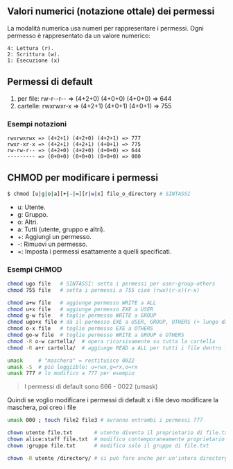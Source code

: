 ## Valori numerici (notazione ottale) dei permessi
La modalità numerica usa numeri per rappresentare i permessi. Ogni permesso è rappresentato da un valore numerico:

    4: Lettura (r).
    2: Scrittura (w).
    1: Esecuzione (x)

## Permessi di default
1) per file: rw-r--r-- => (4+2+0) (4+0+0) (4+0+0) => 644
1) cartelle: rwxrwxr-x => (4+2+1) (4+0+1) (4+0+1) => 755

### Esempi notazioni
    rwxrwxrwx => (4+2+1) (4+2+0) (4+2+1) => 777
    rwxr-xr-x => (4+2+1) (4+2+1) (4+0+1) => 775
    rw-rw-r-- => (4+2+0) (4+2+0) (4+0+0) => 644
    --------- => (0+0+0) (0+0+0) (0+0+0) => 000

## CHMOD per modificare i permessi
```bash
$ chmod [u|g|o|a][+|-|=][r|w|x] file_o_directory # SINTASSI
```
* u: Utente.  
* g: Gruppo.  
* o: Altri.  
* a: Tutti (utente, gruppo e altri).  
* +: Aggiungi un permesso.  
* -: Rimuovi un permesso.  
* =: Imposta i permessi esattamente a quelli specificati.  

### Esempi CHMOD
```bash
chmod ugo file   # SINTASSI: setta i permessi per user-group-others
chmod 755 file   # setta i permessi a 755 cioè (rwx)(r-x)(r-x)

chmod a+w file   # aggiunge permesso WRITE a ALL
chmod u+x file   # aggiunge permesso EXE a USER
chmod g-w file   # toglie permesso WRITE a GROUP
chmod ugo+x file # dà il permesso EXE a USER, GROUP, OTHERS (+ lungo da scrivere)
chmod o-x file   # toglie permesso EXE a OTHERS
chmod go-w file  # toglie permesso WRITE a GROUP e OTHERS
chmod -R o-w cartella/  # opera ricorsivamente su tutta la cartella
chmod -R a+r cartella/  # aggiunge READ a ALL per tutti i file dentro la cartella

umask     # "maschera" = restituisce 0022
umask -S  # più leggiible: u=rwx,g=rx,o=rx
umask 777 # lo modifico a 777 per esempio
```
> I permessi di default sono 666 - 0022 (umask)

Quindi se voglio modificare i permessi di default x i file devo modificare la maschera, poi creo i file
```bash
umask 000 ; touch file2 file3 # avranno entrambi i permessi 777
```


```bash
chown utente file.txt       # utente diventa il proprietario di file.txt
chown alice:staff file.txt  # modifico contemporaneamente proprietario e gruppo di file.txt
chown :gruppo file.txt      # modifico solo il gruppo di file.txt

chown -R utente /directory/ # si può fare anche per un'intera directory con -R
```
